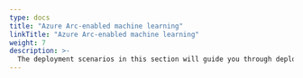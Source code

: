 ```yaml
---
type: docs
title: "Azure Arc-enabled machine learning"
linkTitle: "Azure Arc-enabled machine learning"
weight: 7
description: >-
  The deployment scenarios in this section will guide you through deploying and working with Azure Arc-enabled machine learning on Kubernetes.
---
```

